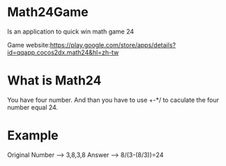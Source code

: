 # Math24Game
Is an application to quick win math game 24 

Game website:https://play.google.com/store/apps/details?id=qqapp.cocos2dx.math24&hl=zh-tw

# What is Math24
You have four number. And than you have to use +-*/ to caculate the four number equal 24.

# Example
Original Number --> 3,8,3,8
Answer --> 8/(3-(8/3))=24
